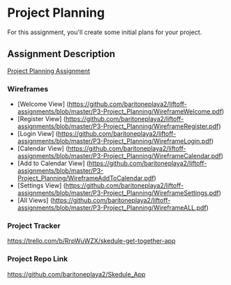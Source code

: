 # Project Planning
For this assignment, you'll create some initial plans for your project.

## Assignment Description
[Project Planning Assignment](https://education.launchcode.org/liftoff/modules/assignments/project-planning)

### Wireframes
* [Welcome View] (https://github.com/baritoneplaya2/liftoff-assignments/blob/master/P3-Project_Planning/WireframeWelcome.pdf)
* [Register View] (https://github.com/baritoneplaya2/liftoff-assignments/blob/master/P3-Project_Planning/WireframeRegister.pdf)
* [Login View] (https://github.com/baritoneplaya2/liftoff-assignments/blob/master/P3-Project_Planning/WireframeLogin.pdf)
* [Calendar View] (https://github.com/baritoneplaya2/liftoff-assignments/blob/master/P3-Project_Planning/WireframeCalendar.pdf)
* [Add to Calendar View] (https://github.com/baritoneplaya2/liftoff-assignments/blob/master/P3-Project_Planning/WireframeAddToCalendar.pdf)
* [Settings View] (https://github.com/baritoneplaya2/liftoff-assignments/blob/master/P3-Project_Planning/WireframeSettings.pdf)
* [All Views] (https://github.com/baritoneplaya2/liftoff-assignments/blob/master/P3-Project_Planning/WireframeALL.pdf)

### Project Tracker
https://trello.com/b/RrpWuWZX/skedule-get-together-app

### Project Repo Link
https://github.com/baritoneplaya2/Skedule_App

